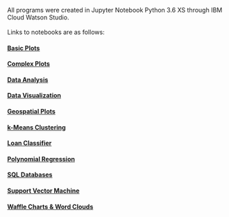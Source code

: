 All programs were created in Jupyter Notebook Python 3.6 XS through IBM Cloud Watson Studio. 
<br><br> Links to notebooks are as follows:
#### [Basic Plots](https://dataplatform.cloud.ibm.com/analytics/notebooks/v2/4ab00a5a-8266-4fdb-aef6-6834246ac139/view?access_token=e2ba521fc4a6586058d4e1d99e28790e57ed6db36749191b9c83c0c9e506b568)
#### [Complex Plots](https://dataplatform.cloud.ibm.com/analytics/notebooks/v2/646e7bf8-ebd6-4da4-a4e4-2ecb60f93546/view?access_token=b52717c0991e62792e64a33192261840e2584d3e337f357ef7fdb8b25a7dc3be)
#### [Data Analysis](https://dataplatform.cloud.ibm.com/analytics/notebooks/v2/920afbe5-0087-464d-a434-10967fc70f10/view?access_token=66afdbc2bd06d78844ded6901748f423e7a66535ec40537cded22f9802c40f5a)
#### [Data Visualization](https://dataplatform.cloud.ibm.com/analytics/notebooks/v2/0d0ee537-6729-4ecd-bd5d-e5c0a8a6c8b5/view?access_token=23577ca50c328f540199b8bce15728d3434b91a4f7c6b4651d60eccb1d5a44ba)
#### [Geospatial Plots](https://dataplatform.cloud.ibm.com/analytics/notebooks/v2/75582bb5-2057-4a51-be43-a13e318f8047/view?access_token=50d8246d3441b5ab3d4c5464203a5087a07ae41690f783f4acf9272029504b01)
#### [k-Means Clustering](https://dataplatform.cloud.ibm.com/analytics/notebooks/v2/28215d83-af5d-4d56-bb5c-45b3aaeb6c61/view?access_token=48a44370d1ab28e2030af380a5ab69b51691ea9d774e27c4e30f4bbe0b41727d)
#### [Loan Classifier](https://dataplatform.cloud.ibm.com/analytics/notebooks/v2/d414057f-4af2-4aff-8a73-ab28784fd3e4/view?access_token=f183dfd254ba381e28a0cae11ce2ef1216385efdaee963a487505901e1b0009b)
#### [Polynomial Regression](https://dataplatform.cloud.ibm.com/analytics/notebooks/v2/b897e417-e364-4b32-89c3-059ee2b27f8e/view?access_token=2b4c2ac9de3ee956e6a1fed230c1f3bff79c4d5b7954e3c548887bdb1d3d1a11)
#### [SQL Databases](https://dataplatform.cloud.ibm.com/analytics/notebooks/v2/0fbdf1dc-1bfa-4cc3-b093-3a968c8e323f/view?access_token=d8a083af54308b81222ccc9186e81a74c6c84143d732456dee22f3331ed6652c)
#### [Support Vector Machine](https://dataplatform.cloud.ibm.com/analytics/notebooks/v2/31c29d32-ce25-49b1-a2be-fe6a214317ba/view?access_token=caa0e0ee9ce7535345b81e0a061e2f2d153072107acca6e5bff1be05101977ef)
#### [Waffle Charts & Word Clouds](https://dataplatform.cloud.ibm.com/analytics/notebooks/v2/8b436d52-1744-4fa3-88a0-03fde4097358/view?access_token=072762d7dfcbcc4bc91f4d333b723c2a4be27fb415be4506e04ecf35d4d5f6b7)
